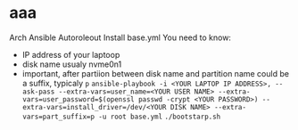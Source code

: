 # aaa
Arch Ansible Autoroleout
Install base.yml
You need to know:
- IP address of your laptoop
- disk name usualy nvme0n1
- important, after partiion between disk name and partition name could be a suffix, typicaly `p`
`ansible-playbook -i <YOUR LAPTOP IP ADDRESS>, --ask-pass --extra-vars=user_name=<YOUR USER NAME> --extra-vars=user_password=$(openssl passwd -crypt <YOUR PASSWORD>) --extra-vars=install_driver=/dev/<YOUR DISK NAME> --extra-vars=part_suffix=p -u root base.yml`
`./bootstarp.sh`